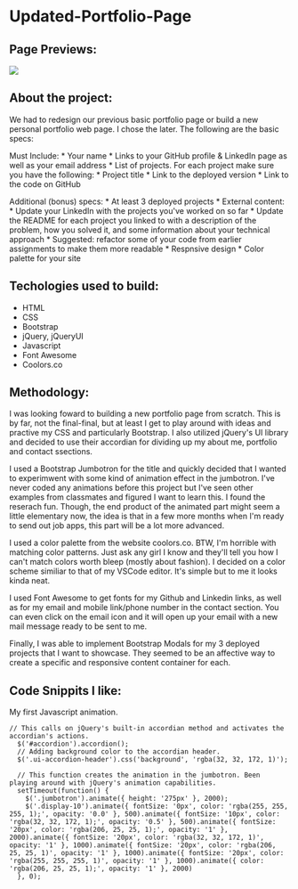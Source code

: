 # Updated-Portfolio-Page

## Page Previews: 
![](assets/images/screen-shot.png)

## About the project:
We had to redesign our previous basic portfolio page or build a new personal portfolio web page. I chose the later. The following are the basic specs:

  Must Include:
    * Your name
    * Links to your GitHub profile & LinkedIn page as well as your email address
    * List of projects. For each project make sure you have the following:
      * Project title
      * Link to the deployed version
      * Link to the code on GitHub
  
  Additional (bonus) specs:
    * At least 3 deployed projects
    * External content:
    * Update your LinkedIn with the projects you've worked on so far
    * Update the README for each project you linked to with a description of the problem,
      how you solved it, and some information about your technical approach
    * Suggested: refactor some of your code from earlier assignments to make them more readable
    * Respnsive design
    * Color palette for your site

## Techologies used to build:
  * HTML
  * CSS
  * Bootstrap
  * jQuery, jQueryUI
  * Javascript
  * Font Awesome
  * Coolors.co

## Methodology:

I was looking foward to building a new portfolio page from scratch. This is by far, not the final-final, but at least I get to play around with ideas and practive my CSS and particularly Bootstrap. I also utilized jQuery's UI library and decided to use their accordian for dividing up my about me, portfolio and contact ssections. 

I used a Bootstrap Jumbotron for the title and quickly decided that I wanted to experimwent with some kind of animation effect in the jumbotron. I've never coded any animations before this project but I've seen other examples from classmates and figured I want to learn this. I found the reserach fun. Though, the end product of the animated part might seem a little elementary now, the idea is that in a few more months when I'm ready to send out job apps, this part will be a lot more advanced.

I used a color palette from the website coolors.co. BTW, I'm horrible with matching color patterns. Just ask any girl I know and they'll tell you how I can't match colors worth bleep (mostly about fashion). I decided on a color scheme similiar to that of my VSCode editor. It's simple but to me it looks kinda neat.

I used Font Awesome to get fonts for my Github and Linkedin links, as well as for my email and mobile link/phone number in the contact section. You can even click on the email icon and it will open up your email with a new mail message ready to be sent to me.

Finally, I was able to implement Bootstrap Modals for my 3 deployed projects that I want to showcase. They seemed to be an affective way to create a specific and responsive content container for each.

## Code Snippits I like:

My first Javascript animation. 
```
// This calls on jQuery's built-in accordian method and activates the accordian's actions.
  $('#accordion').accordion();
  // Adding background color to the accordian header. 
  $('.ui-accordion-header').css('background', 'rgba(32, 32, 172, 1)');

  // This function creates the animation in the jumbotron. Been playing around with jQuery's animation capabilities.
  setTimeout(function() {
    $('.jumbotron').animate({ height: '275px' }, 2000);
    $('.display-10').animate({ fontSize: '0px', color: 'rgba(255, 255, 255, 1);', opacity: '0.0' }, 500).animate({ fontSize: '10px', color: 'rgba(32, 32, 172, 1);', opacity: '0.5' }, 500).animate({ fontSize: '20px', color: 'rgba(206, 25, 25, 1);', opacity: '1' }, 2000).animate({ fontSize: '20px', color: 'rgba(32, 32, 172, 1)', opacity: '1' }, 1000).animate({ fontSize: '20px', color: 'rgba(206, 25, 25, 1)', opacity: '1' }, 1000).animate({ fontSize: '20px', color: 'rgba(255, 255, 255, 1)', opacity: '1' }, 1000).animate({ color: 'rgba(206, 25, 25, 1);', opacity: '1' }, 2000)
  }, 0);
  ```
